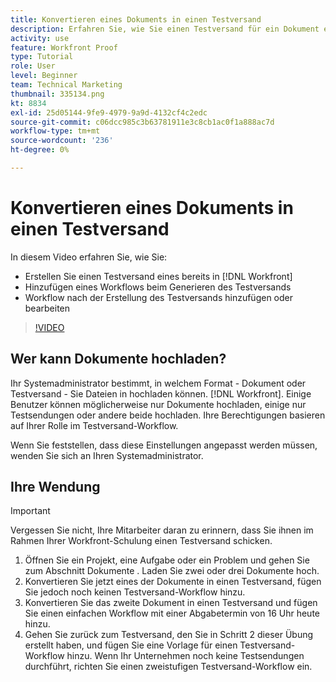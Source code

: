 ```yaml
---
title: Konvertieren eines Dokuments in einen Testversand
description: Erfahren Sie, wie Sie einen Testversand für ein Dokument erstellen, das bereits in [!DNL  Workfront], fügen Sie einen Workflow zu einem Testversand hinzu und fügen Sie einen Workflow nach der Erstellung des Testversands hinzu oder bearbeiten Sie ihn.
activity: use
feature: Workfront Proof
type: Tutorial
role: User
level: Beginner
team: Technical Marketing
thumbnail: 335134.png
kt: 8834
exl-id: 25d05144-9fe9-4979-9a9d-4132cf4c2edc
source-git-commit: c06dcc985c3b63781911e3c8cb1ac0f1a888ac7d
workflow-type: tm+mt
source-wordcount: '236'
ht-degree: 0%

---
```


# Konvertieren eines Dokuments in einen Testversand

In diesem Video erfahren Sie, wie Sie:

* Erstellen Sie einen Testversand eines bereits in [!DNL Workfront]
* Hinzufügen eines Workflows beim Generieren des Testversands
* Workflow nach der Erstellung des Testversands hinzufügen oder bearbeiten

>[!VIDEO](https://video.tv.adobe.com/v/335134/?quality=12)


## Wer kann Dokumente hochladen?

Ihr Systemadministrator bestimmt, in welchem Format - Dokument oder Testversand - Sie Dateien in hochladen können. [!DNL Workfront]. Einige Benutzer können möglicherweise nur Dokumente hochladen, einige nur Testsendungen oder andere beide hochladen. Ihre Berechtigungen basieren auf Ihrer Rolle im Testversand-Workflow.

Wenn Sie feststellen, dass diese Einstellungen angepasst werden müssen, wenden Sie sich an Ihren Systemadministrator.

## Ihre Wendung

>[!IMPORTANT]
>
>Vergessen Sie nicht, Ihre Mitarbeiter daran zu erinnern, dass Sie ihnen im Rahmen Ihrer Workfront-Schulung einen Testversand schicken.

1. Öffnen Sie ein Projekt, eine Aufgabe oder ein Problem und gehen Sie zum Abschnitt Dokumente . Laden Sie zwei oder drei Dokumente hoch.
1. Konvertieren Sie jetzt eines der Dokumente in einen Testversand, fügen Sie jedoch noch keinen Testversand-Workflow hinzu.
1. Konvertieren Sie das zweite Dokument in einen Testversand und fügen Sie einen einfachen Workflow mit einer Abgabetermin von 16 Uhr heute hinzu.
1. Gehen Sie zurück zum Testversand, den Sie in Schritt 2 dieser Übung erstellt haben, und fügen Sie eine Vorlage für einen Testversand-Workflow hinzu. Wenn Ihr Unternehmen noch keine Testsendungen durchführt, richten Sie einen zweistufigen Testversand-Workflow ein.


<!--
###Learn more
* Generate a proof for a document
-->
